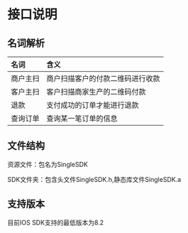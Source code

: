 # 接口说明

## 名词解析

| **名词** | **含义** |
| :--- | :--- |
| 商户主扫 | 商户扫描客户的付款二维码进行收款 |
| 客户主扫 | 客户扫描商家生产的二维码付款 |
| 退款 | 支付成功的订单才能进行退款 |
| 查询订单 | 查询某一笔订单的信息 |

## 文件结构

资源文件：包名为SingleSDK

SDK文件夹：包含头文件SingleSDK.h,静态库文件SingleSDK.a

## 支持版本

目前IOS SDK支持的最低版本为8.2



